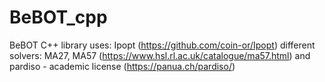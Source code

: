 # BeBOT_cpp
BeBOT C++ library uses:
Ipopt (https://github.com/coin-or/Ipopt)
different solvers: MA27, MA57 (https://www.hsl.rl.ac.uk/catalogue/ma57.html) and pardiso - academic license (https://panua.ch/pardiso/)
